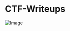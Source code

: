 # CTF-Writeups
![Image](https://github.com/user-attachments/assets/05b57768-2d51-4040-96f7-26ebb7b2af46)
